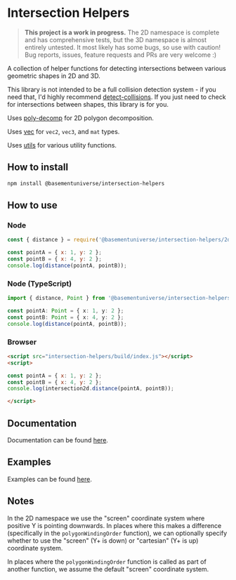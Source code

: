 # Intersection Helpers

> **This project is a work in progress.** The 2D namespace is complete and has comprehensive tests, but the 3D namespace is almost entirely untested. It most likely has some bugs, so use with caution! Bug reports, issues, feature requests and PRs are very welcome :)

A collection of helper functions for detecting intersections between various geometric shapes in 2D and 3D.

This library is not intended to be a full collision detection system - if you need that, I'd highly recommend [detect-collisions](https://www.npmjs.com/package/detect-collisions). If you just need to check for intersections between shapes, this library is for you.

Uses [poly-decomp](https://www.npmjs.com/package/poly-decomp) for 2D polygon decomposition.

Uses [vec](https://www.npmjs.com/package/@basementuniverse/vec) for `vec2`, `vec3`, and `mat` types.

Uses [utils](https://www.npmjs.com/package/@basementuniverse/utils) for various utility functions.

## How to install

```bash
npm install @basementuniverse/intersection-helpers
```

## How to use

### Node

```js
const { distance } = require('@basementuniverse/intersection-helpers/2d');

const pointA = { x: 1, y: 2 };
const pointB = { x: 4, y: 2 };
console.log(distance(pointA, pointB));
```

### Node (TypeScript)

```ts
import { distance, Point } from '@basementuniverse/intersection-helpers/2d';

const pointA: Point = { x: 1, y: 2 };
const pointB: Point = { x: 4, y: 2 };
console.log(distance(pointA, pointB));
```

### Browser

```html
<script src="intersection-helpers/build/index.js"></script>
<script>

const pointA = { x: 1, y: 2 };
const pointB = { x: 4, y: 2 };
console.log(intersection2d.distance(pointA, pointB));

</script>
```

## Documentation

Documentation can be found [here](docs/README.md).

## Examples

Examples can be found [here](/examples/index.html).

## Notes

In the 2D namespace we use the "screen" coordinate system where positive Y is pointing downwards. In places where this makes a difference (specifically in the `polygonWindingOrder` function), we can optionally specify whether to use the "screen" (Y+ is down) or "cartesian" (Y+ is up) coordinate system.

In places where the `polygonWindingOrder` function is called as part of another function, we assume the default "screen" coordinate system.
